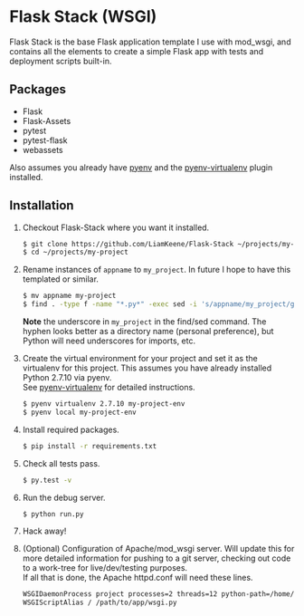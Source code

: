 # Flask Stack (WSGI)
Flask Stack is the base Flask application template I use with mod_wsgi, and
contains all the elements to create a simple Flask app with tests and
deployment scripts built-in.

## Packages
* Flask
* Flask-Assets
* pytest
* pytest-flask
* webassets

Also assumes you already have [pyenv](https://github.com/yyuu/pyenv.git) and
the [pyenv-virtualenv](https://github.com/yyuu/pyenv-virtualenv) plugin installed.

## Installation

1. Checkout Flask-Stack where you want it installed.
    ```bash
    $ git clone https://github.com/LiamKeene/Flask-Stack ~/projects/my-project
    $ cd ~/projects/my-project
    ```

2. Rename instances of `appname` to `my_project`.
    In future I hope to have this templated or similar.
    ```bash
    $ mv appname my-project
    $ find . -type f -name "*.py*" -exec sed -i 's/appname/my_project/g' {} +
    ```
    **Note** the underscore in `my_project` in the find/sed command.  The
    hyphen looks better as a directory name (personal preference), but Python
    will need underscores for imports, etc.

3. Create the virtual environment for your project and set it as the virtualenv
    for this project.  This assumes you have already installed Python 2.7.10 via pyenv.  
    See [pyenv-virtualenv](https://github.com/yyuu/pyenv-virtualenv) for detailed instructions.
    ```bash
    $ pyenv virtualenv 2.7.10 my-project-env
    $ pyenv local my-project-env
    ```

4. Install required packages.
    ```bash
    $ pip install -r requirements.txt
    ```

5. Check all tests pass.
    ```bash
    $ py.test -v
    ```

6. Run the debug server.
    ```bash
    $ python run.py
    ```

7. Hack away!

8. (Optional) Configuration of Apache/mod_wsgi server.
    Will update this for more detailed information for pushing to a git
    server, checking out code to a work-tree for live/dev/testing purposes.  
    If all that is done, the Apache httpd.conf will need these lines.

    ```apache
    WSGIDaemonProcess project processes=2 threads=12 python-path=/home/username/.pyenv/versions/my-project-env/lib/python2.7/site-packages
    WSGIScriptAlias / /path/to/app/wsgi.py
    ```
